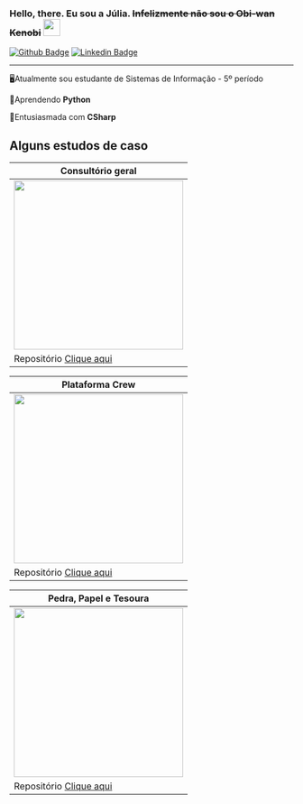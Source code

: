 ### Hello, there. Eu sou a Júlia. ~~Infelizmente não sou o Obi-wan Kenobi~~ <img src="https://media.giphy.com/media/hvRJCLFzcasrR4ia7z/giphy.gif" width="30px">
[![Github Badge](https://img.shields.io/badge/-Github-000?style=flat-square&logo=Github&logoColor=white&link=https://github.com/JuliaMaglhaes)](https://github.com/JuliaMaglhaes)
[![Linkedin Badge](https://img.shields.io/badge/-LinkedIn-blue?style=flat-square&logo=Linkedin&logoColor=white&link=https://www.linkedin.com/in/juliamagalhaestorres/)](https://www.linkedin.com/in/juliamagalhaestorres/)

<hr/>
<p> 🖥Atualmente sou estudante de Sistemas de Informação - 5º período </p>
<p>🐍Aprendendo <b>Python</b> </p>
<p>🧠Entusiasmada com <b> CSharp </b>

## Alguns estudos de caso

| Consultório geral |
| ----------- |
| <img width="300" src="https://i.ibb.co/bX50z43/consultorio.png"> |
| Repositório <a href="https://github.com/JuliaMaglhaes/SiteConsultorio">Clique aqui</a> |

| Plataforma Crew |
| ----------- |
| <img width="300" src="https://i.ibb.co/WkQPH4p/crew.png"> |
| Repositório <a href="https://github.com/JuliaMaglhaes/Jornic">Clique aqui</a> |

| Pedra, Papel e Tesoura |
| ----------- |
| <img width="300" src="https://i.ibb.co/sKs1JhY/imagem.png"> |
| Repositório <a href="https://github.com/JuliaMaglhaes/PedraPapelTesoura">Clique aqui</a> |
